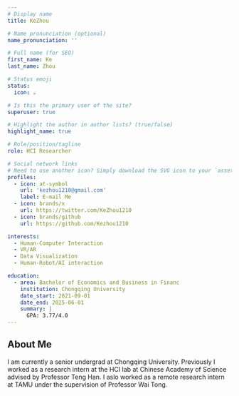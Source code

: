```yaml
---
# Display name
title: KeZhou

# Name pronunciation (optional)
name_pronunciation: ''

# Full name (for SEO)
first_name: Ke
last_name: Zhou

# Status emoji
status:
  icon: ☕️

# Is this the primary user of the site?
superuser: true

# Highlight the author in author lists? (true/false)
highlight_name: true

# Role/position/tagline
role: HCI Researcher

# Social network links
# Need to use another icon? Simply download the SVG icon to your `assets/media/icons/` folder.
profiles:
  - icon: at-symbol
    url: 'kezhou1210@gmail.com'
    label: E-mail Me
  - icon: brands/x
    url: https://twitter.com/KeZhou1210
  - icon: brands/github
    url: https://github.com/Kezhou1210

interests:
  - Human-Computer Interaction
  - VR/AR
  - Data Visualization
  - Human-Robot/AI interaction

education:
  - area: Bachelor of Economics and Business in Financ
    institution: Chongqing University
    date_start: 2021-09-01
    date_end: 2025-06-01
    summary: |
      GPA: 3.77/4.0
---
```


## About Me

I am currently a senior undergrad at Chongqing University. Previously I worked as a research intern at the HCI lab at Chinese Academy of Science advised by Professor Teng Han. I aslo worked as a remote research intern at TAMU under the supervision of Professor Wai Tong.
